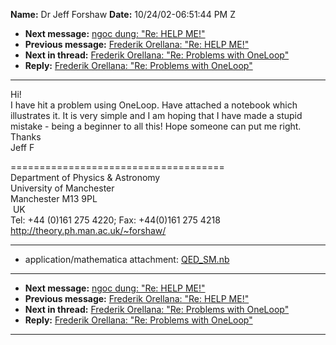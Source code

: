 **Name:** Dr Jeff Forshaw
**Date:** 10/24/02-06:51:44 PM Z

  - **Next message:** [ngoc dung: "Re: HELP ME\!"](0105.html)
  - **Previous message:** [Frederik Orellana: "Re: HELP
    ME\!"](0103.html)
  - **Next in thread:** [Frederik Orellana: "Re: Problems with
    OneLoop"](0110.html)
  - **Reply:** [Frederik Orellana: "Re: Problems with
    OneLoop"](0110.html)

-----

Hi\!  
I have hit a problem using OneLoop. Have attached a notebook which  
illustrates it. It is very simple and I am hoping that I have made a
stupid  
mistake - being a beginner to all this\! Hope someone can put me
right.  
Thanks  
Jeff F  

\=====================================  
Department of Physics & Astronomy  
University of Manchester  
Manchester M13 9PL  
 UK  
Tel: +44 (0)161 275 4220; Fax: +44(0)161 275 4218  
<http://theory.ph.man.ac.uk/~forshaw/>  

-----

  - application/mathematica attachment:
    [QED\_SM.nb](att-0104/01-QED_SM.nb)

-----

  - **Next message:** [ngoc dung: "Re: HELP ME\!"](0105.html)
  - **Previous message:** [Frederik Orellana: "Re: HELP
    ME\!"](0103.html)
  - **Next in thread:** [Frederik Orellana: "Re: Problems with
    OneLoop"](0110.html)
  - **Reply:** [Frederik Orellana: "Re: Problems with
    OneLoop"](0110.html)

-----

